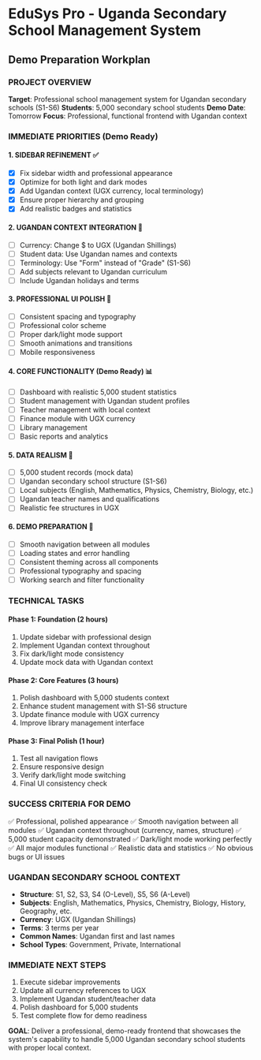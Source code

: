 # EduSys Pro - Uganda Secondary School Management System
## Demo Preparation Workplan

### PROJECT OVERVIEW
**Target**: Professional school management system for Ugandan secondary schools (S1-S6)
**Students**: 5,000 secondary school students
**Demo Date**: Tomorrow
**Focus**: Professional, functional frontend with Ugandan context

### IMMEDIATE PRIORITIES (Demo Ready)

#### 1. SIDEBAR REFINEMENT ✅
- [x] Fix sidebar width and professional appearance
- [x] Optimize for both light and dark modes
- [x] Add Ugandan context (UGX currency, local terminology)
- [x] Ensure proper hierarchy and grouping
- [x] Add realistic badges and statistics

#### 2. UGANDAN CONTEXT INTEGRATION 🎯
- [ ] Currency: Change $ to UGX (Ugandan Shillings)
- [ ] Student data: Use Ugandan names and contexts
- [ ] Terminology: Use "Form" instead of "Grade" (S1-S6)
- [ ] Add subjects relevant to Ugandan curriculum
- [ ] Include Ugandan holidays and terms

#### 3. PROFESSIONAL UI POLISH 🎨
- [ ] Consistent spacing and typography
- [ ] Professional color scheme
- [ ] Proper dark/light mode support
- [ ] Smooth animations and transitions
- [ ] Mobile responsiveness

#### 4. CORE FUNCTIONALITY (Demo Ready) 📊
- [ ] Dashboard with realistic 5,000 student statistics
- [ ] Student management with Ugandan student profiles
- [ ] Teacher management with local context
- [ ] Finance module with UGX currency
- [ ] Library management
- [ ] Basic reports and analytics

#### 5. DATA REALISM 📝
- [ ] 5,000 student records (mock data)
- [ ] Ugandan secondary school structure (S1-S6)
- [ ] Local subjects (English, Mathematics, Physics, Chemistry, Biology, etc.)
- [ ] Ugandan teacher names and qualifications
- [ ] Realistic fee structures in UGX

#### 6. DEMO PREPARATION 🚀
- [ ] Smooth navigation between all modules
- [ ] Loading states and error handling
- [ ] Consistent theming across all components
- [ ] Professional typography and spacing
- [ ] Working search and filter functionality

### TECHNICAL TASKS

#### Phase 1: Foundation (2 hours)
1. Update sidebar with professional design
2. Implement Ugandan context throughout
3. Fix dark/light mode consistency
4. Update mock data with Ugandan context

#### Phase 2: Core Features (3 hours)
1. Polish dashboard with 5,000 students context
2. Enhance student management with S1-S6 structure
3. Update finance module with UGX currency
4. Improve library management interface

#### Phase 3: Final Polish (1 hour)
1. Test all navigation flows
2. Ensure responsive design
3. Verify dark/light mode switching
4. Final UI consistency check

### SUCCESS CRITERIA FOR DEMO
✅ Professional, polished appearance
✅ Smooth navigation between all modules
✅ Ugandan context throughout (currency, names, structure)
✅ 5,000 student capacity demonstrated
✅ Dark/light mode working perfectly
✅ All major modules functional
✅ Realistic data and statistics
✅ No obvious bugs or UI issues

### UGANDAN SECONDARY SCHOOL CONTEXT
- **Structure**: S1, S2, S3, S4 (O-Level), S5, S6 (A-Level)
- **Subjects**: English, Mathematics, Physics, Chemistry, Biology, History, Geography, etc.
- **Currency**: UGX (Ugandan Shillings)
- **Terms**: 3 terms per year
- **Common Names**: Ugandan first and last names
- **School Types**: Government, Private, International

### IMMEDIATE NEXT STEPS
1. Execute sidebar improvements
2. Update all currency references to UGX
3. Implement Ugandan student/teacher data
4. Polish dashboard for 5,000 students
5. Test complete flow for demo readiness

**GOAL**: Deliver a professional, demo-ready frontend that showcases the system's capability to handle 5,000 Ugandan secondary school students with proper local context.
